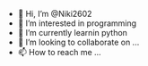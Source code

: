 - 👋 Hi, I’m @Niki2602
- 👀 I’m interested in programming
- 🌱 I’m currently learnin python
- 💞️ I’m looking to collaborate on ...
- 📫 How to reach me ...

<!---
Niki2602/Niki2602 is a ✨ special ✨ repository because its `README.md` (this file) appears on your GitHub profile.
You can click the Preview link to take a look at your changes.
--->
